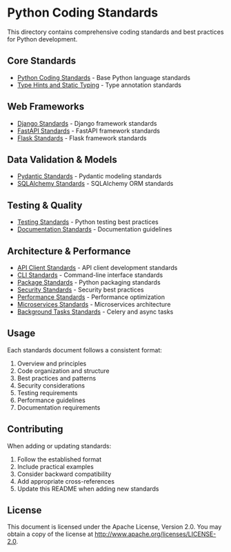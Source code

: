 # Python Coding Standards

This directory contains comprehensive coding standards and best practices for Python development.

## Core Standards
- [Python Coding Standards](python_coding_standards.md) - Base Python language standards
- [Type Hints and Static Typing](type_hints_and_static_typing.md) - Type annotation standards

## Web Frameworks
- [Django Standards](django_coding_standards.md) - Django framework standards
- [FastAPI Standards](fastapi_coding_standards.md) - FastAPI framework standards
- [Flask Standards](flask_coding_standards.md) - Flask framework standards

## Data Validation & Models
- [Pydantic Standards](pydantic_coding_standards.md) - Pydantic modeling standards
- [SQLAlchemy Standards](sqlalchemy_standards.md) - SQLAlchemy ORM standards

## Testing & Quality
- [Testing Standards](testing_standards.md) - Python testing best practices
- [Documentation Standards](documentation_standards.md) - Documentation guidelines

## Architecture & Performance
- [API Client Standards](api_client_standards.md) - API client development standards
- [CLI Standards](cli_standards.md) - Command-line interface standards
- [Package Standards](package_standards.md) - Python packaging standards
- [Security Standards](security_standards.md) - Security best practices
- [Performance Standards](performance_standards.md) - Performance optimization
- [Microservices Standards](microservices_standards.md) - Microservices architecture
- [Background Tasks Standards](background_tasks_standards.md) - Celery and async tasks

## Usage

Each standards document follows a consistent format:
1. Overview and principles
2. Code organization and structure
3. Best practices and patterns
4. Security considerations
5. Testing requirements
6. Performance guidelines
7. Documentation requirements

## Contributing

When adding or updating standards:
1. Follow the established format
2. Include practical examples
3. Consider backward compatibility
4. Add appropriate cross-references
5. Update this README when adding new standards


## License

This document is licensed under the Apache License, Version 2.0. You may obtain a copy of the license at http://www.apache.org/licenses/LICENSE-2.0.
